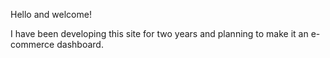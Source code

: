 Hello and welcome! 

I have been developing this site for two years and planning to make it an e-commerce dashboard.

